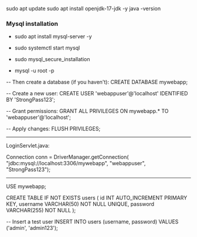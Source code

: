 sudo apt update
sudo apt install openjdk-17-jdk -y
java -version

### Mysql installation 

- sudo apt install mysql-server -y
- sudo systemctl start mysql
- sudo mysql_secure_installation



- mysql -u root -p

-- Then create a database (if you haven't):
CREATE DATABASE mywebapp;

-- Create a new user:
CREATE USER 'webappuser'@'localhost' IDENTIFIED BY 'StrongPass123';

-- Grant permissions:
GRANT ALL PRIVILEGES ON mywebapp.* TO 'webappuser'@'localhost';

-- Apply changes:
FLUSH PRIVILEGES;

--------------

LoginServlet.java:

Connection conn = DriverManager.getConnection(
  "jdbc:mysql://localhost:3306/mywebapp", "webappuser", "StrongPass123");

 ---------------------------

  USE mywebapp;

CREATE TABLE IF NOT EXISTS users (
    id INT AUTO_INCREMENT PRIMARY KEY,
    username VARCHAR(50) NOT NULL UNIQUE,
    password VARCHAR(255) NOT NULL
);

-- Insert a test user
INSERT INTO users (username, password) VALUES ('admin', 'admin123');
